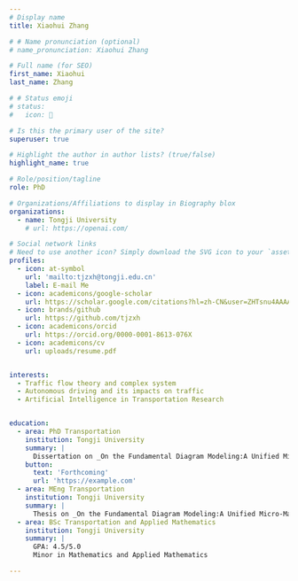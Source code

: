 ```yaml
---
# Display name
title: Xiaohui Zhang

# # Name pronunciation (optional)
# name_pronunciation: Xiaohui Zhang

# Full name (for SEO)
first_name: Xiaohui
last_name: Zhang

# # Status emoji
# status:
#   icon: 🎾

# Is this the primary user of the site?
superuser: true

# Highlight the author in author lists? (true/false)
highlight_name: true

# Role/position/tagline
role: PhD

# Organizations/Affiliations to display in Biography blox
organizations:
  - name: Tongji University
    # url: https://openai.com/

# Social network links
# Need to use another icon? Simply download the SVG icon to your `assets/media/icons/` folder.
profiles:
  - icon: at-symbol
    url: 'mailto:tjzxh@tongji.edu.cn'
    label: E-mail Me
  - icon: academicons/google-scholar
    url: https://scholar.google.com/citations?hl=zh-CN&user=ZHTsnu4AAAAJ
  - icon: brands/github
    url: https://github.com/tjzxh
  - icon: academicons/orcid
    url: https://orcid.org/0000-0001-8613-076X
  - icon: academicons/cv
    url: uploads/resume.pdf


interests:
  - Traffic flow theory and complex system
  - Autonomous driving and its impacts on traffic
  - Artificial Intelligence in Transportation Research


education:
  - area: PhD Transportation
    institution: Tongji University
    summary: |
      Dissertation on _On the Fundamental Diagram Modeling:A Unified Micro-Macro Perspective_. Supervised by [Prof Sun Jian](http//tops.tongji.edu.cn).
    button:
      text: 'Forthcoming'
      url: 'https://example.com'
  - area: MEng Transportation
    institution: Tongji University
    summary: |
      Thesis on _On the Fundamental Diagram Modeling:A Unified Micro-Macro Perspective_. Supervised by [Prof Sun Jian](http//tops.tongji.edu.cn).
  - area: BSc Transportation and Applied Mathematics
    institution: Tongji University
    summary: |
      GPA: 4.5/5.0      
      Minor in Mathematics and Applied Mathematics

---
```

